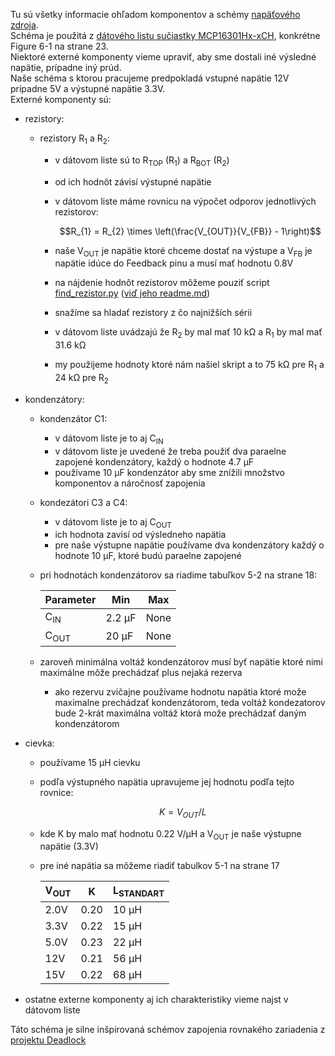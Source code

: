 Tu sú všetky informacie ohľadom komponentov a schémy [napäťového zdroja](power_suply_schematic_1.kicad_sch).  
Schéma je použitá z [dátového listu sučiastky MCP16301Hx-xCH](Data_sheet.pdf), konkrétne Figure 6-1 na strane 23.   
Niektoré externé komponenty vieme upraviť, aby sme dostali iné výsledné napätie, prípadne iný prúd.    
Naše schéma s ktorou pracujeme predpokladá vstupné napätie 12V prípadne 5V a výstupné napätie 3.3V.  
Externé komponenty sú:
- rezistory:
  - rezistory R<sub>1</sub> a R<sub>2</sub>:
    - v dátovom liste sú to R<sub>TOP</sub> (R<sub>1</sub>) a R<sub>BOT</sub> (R<sub>2</sub>) 
    - od ich hodnôt závisí výstupné napätie
    - v dátovom liste máme rovnicu na výpočet odporov jednotlivých rezistorov:

      $$R_{1} = R_{2} \times \left(\frac{V_{OUT}}{V_{FB}} - 1\right)$$
    - naše V<sub>OUT</sub> je napätie ktoré chceme dostať na výstupe a V<sub>FB</sub> je napätie idúce do Feedback pinu a musí mať hodnotu 0.8V
    - na nájdenie hodnôt rezistorov môžeme pouziť script [find_rezistor.py](find_rezistor/find_rezistor.py) ([viď jeho readme.md](find_rezistor/README.md))
    - snažíme sa hladať rezistory z čo najnižších sérii
    - v dátovom liste uvádzajú že R<sub>2</sub> by mal mať 10 kΩ a R<sub>1</sub> by mal mať 31.6 kΩ
    - my použijeme hodnoty ktoré nám našiel skript a to 75 kΩ pre R<sub>1</sub>  a 24 kΩ pre R<sub>2</sub>
  
- kondenzátory:
  - kondenzátor C1:
    - v dátovom liste je to aj C<sub>IN</sub>
    - v dátovom liste je uvedené že treba použiť dva paraelne zapojené kondenzátory, každý o hodnote 4.7 µF
    - používame 10 µF kondenzátor aby sme znížili množstvo komponentov a náročnosť zapojenia
  - kondezátori C3 a C4:
    - v dátovom liste je to aj C<sub>OUT</sub>
    - ich hodnota zavisí od výsledneho napätia
    - pre naše výstupne napätie používame dva kondenzátory každý o hodnote 10 µF, ktoré budú paraelne zapojené
  - pri hodnotách kondenzátorov sa riadime tabuľkov 5-2 na strane 18:  

    |Parameter | Min | Max|  
    |------|--------|-------|  
    |C<sub>IN</sub>| 2.2 µF | None|  
    |C<sub>OUT</sub>| 20 µF | None|  
  - zaroveň minimálna voltáž kondenzátorov musí byť napätie ktoré nimi maximálne môže prechádzať plus nejaká rezerva
    - ako rezervu zvičajne používame hodnotu napätia ktoré može maximalne prechádzať kondenzátorom, teda voltáž kondezatorov bude 2-krát maximálna voltáž ktorá može prechádzať daným kondenzátorom 

- cievka:
  - používame 15 µH cievku
  - podľa výstupného napätia upravujeme jej hodnotu podľa tejto rovnice:

    $$K = V_{OUT}/L$$
  - kde K by malo mať hodnotu 0.22 V/µH a V<sub>OUT</sub> je naše výstupne napätie (3.3V)
  - pre iné napätia sa môžeme riadiť tabulkov 5-1 na strane 17
  
    |V<sub>OUT</sub> | K | L<sub>STANDART</sub>|  
    |------|--------|-------|
    |2.0V|0.20|10 µH|
    |3.3V|0.22|15 µH|
    |5.0V|0.23|22 µH|
    |12V|0.21|56 µH|
    |15V|0.22|68 µH|
    
- ostatne externe komponenty aj ich charakteristiky vieme najst v dátovom liste
 
    
Táto schéma je silne inšpirovaná schémov zapojenia rovnakého zariadenia z [projektu Deadlock](https://gitlab.com/project-deadlock/reader/rdr-hw-fluocerite-model0)
